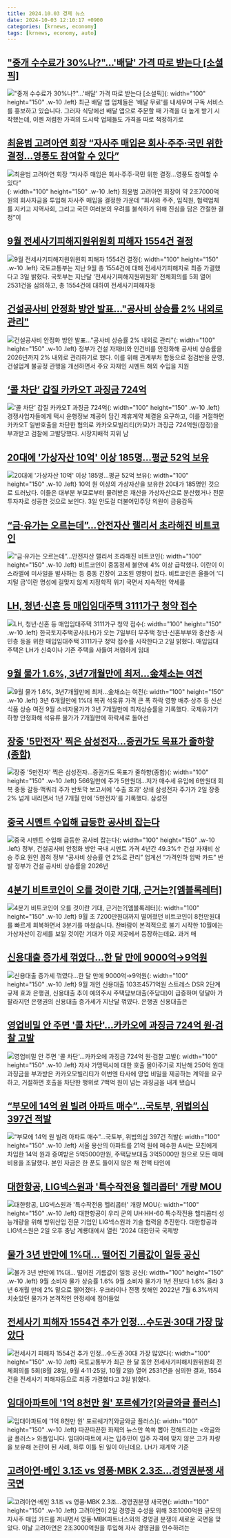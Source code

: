 ```yaml
---
title: 2024.10.03 경제 뉴스
date: 2024-10-03 12:10:17 +0900
categories: [krnews, economy]
tags: [krnews, economy, auto]
---
```

## ["중개 수수료가 30%나?"…'배달' 가격 따로 받는다 [소셜픽]](https://n.news.naver.com/mnews/article/437/0000412558)

!["중개 수수료가 30%나?"…'배달' 가격 따로 받는다 [소셜픽]](https://mimgnews.pstatic.net/image/origin/437/2024/10/02/412558.jpg?type=nf220_150){: width="100" height="150" .w-10 .left}
최근 배달 앱 업체들은 '배달 무료'를 내세우며 구독 서비스를 홍보하고 있습니다. 그러자 식당에선 배달 앱으로 주문할 때 가격을 더 높게 받기 시작했는데, 이젠 저렴한 가격의 도시락 업체들도 가격을 따로 책정하기로

## [최윤범 고려아연 회장 “자사주 매입은 회사·주주·국민 위한 결정…영풍도 참여할 수 있다”](https://n.news.naver.com/mnews/article/016/0002369510)

![최윤범 고려아연 회장 “자사주 매입은 회사·주주·국민 위한 결정…영풍도 참여할 수 있다”](https://mimgnews.pstatic.net/image/origin/016/2024/10/02/2369510.jpg?type=nf220_150){: width="100" height="150" .w-10 .left}
최윤범 고려아연 회장이 약 2조7000억원의 회사자금을 투입해 자사주 매입을 결정한 가운데 “회사와 주주, 임직원, 협력업체를 지키고 지역사회, 그리고 국민 여러분의 우려를 불식하기 위해 진심을 담은 간절한 결정”이

## [9월 전세사기피해지원위원회 피해자 1554건 결정](https://n.news.naver.com/mnews/article/277/0005479436)

![9월 전세사기피해지원위원회 피해자 1554건 결정](https://mimgnews.pstatic.net/image/origin/277/2024/10/03/5479436.jpg?type=nf220_150){: width="100" height="150" .w-10 .left}
국토교통부는 지난 9월 총 1554건에 대해 전세사기피해자로 최종 가결했다고 3일 밝혔다. 국토부는 지난달 '전세사기피해지원위원회' 전체회의를 5회 열어 2531건을 심의하고, 총 1554건에 대하여 전세사기피해자등

## [건설공사비 안정화 방안 발표…"공사비 상승률 2% 내외로 관리"](https://n.news.naver.com/mnews/article/277/0005478852)

![건설공사비 안정화 방안 발표…"공사비 상승률 2% 내외로 관리"](https://mimgnews.pstatic.net/image/origin/277/2024/10/02/5478852.jpg?type=nf220_150){: width="100" height="150" .w-10 .left}
정부가 건설 자재비와 인건비를 안정화해 공사비 상승률을 2026년까지 2% 내외로 관리하기로 했다. 이를 위해 관계부처 합동으로 점검반을 운영, 건설업계 불공정 관행을 개선하면서 주요 자재인 시멘트 해외 수입을 지원

## [‘콜 차단’ 갑질 카카오T 과징금 724억](https://n.news.naver.com/mnews/article/005/0001728667)

![‘콜 차단’ 갑질 카카오T 과징금 724억](https://mimgnews.pstatic.net/image/origin/005/2024/10/03/1728667.jpg?type=nf220_150){: width="100" height="150" .w-10 .left}
경쟁사업자들에게 택시 운행정보 제공이 담긴 제휴계약 체결을 요구하고, 이를 거절하면 카카오T 일반호출을 차단한 혐의로 카카오모빌리티(카모)가 과징금 724억원(잠정)을 부과받고 검찰에 고발당했다. 시장지배적 지위 남

## [20대에 '가상자산 10억' 이상 185명...평균 52억 보유](https://n.news.naver.com/mnews/article/656/0000106516)

![20대에 '가상자산 10억' 이상 185명...평균 52억 보유](https://mimgnews.pstatic.net/image/origin/656/2024/10/03/106516.jpg?type=nf220_150){: width="100" height="150" .w-10 .left}
10억 원 이상의 가상자산을 보유한 20대가 185명인 것으로 드러났다. 이들은 대부분 부모로부터 물려받은 재산을 가상자산으로 분산했거나 전문 투자자로 성공한 것으로 보인다. 3일 안도걸 더불어민주당 의원이 금융감독

## [“금·유가는 오르는데”…안전자산 랠리서 초라해진 비트코인](https://n.news.naver.com/mnews/article/009/0005373241)

![“금·유가는 오르는데”…안전자산 랠리서 초라해진 비트코인](https://mimgnews.pstatic.net/image/origin/009/2024/10/02/5373241.jpg?type=nf220_150){: width="100" height="150" .w-10 .left}
비트코인이 중동정세 불안에 4% 이상 급락했다. 이란이 이스라엘에 미사일을 발사하는 등 중동 긴장이 고조된 영향이 컸다. 비트코인은 올들어 ‘디지털 금’이란 명성에 걸맞지 않게 지정학적 위기 국면서 지속적인 약세를

## [LH, 청년·신혼 등 매입임대주택 3111가구 청약 접수](https://n.news.naver.com/mnews/article/277/0005478991)

![LH, 청년·신혼 등 매입임대주택 3111가구 청약 접수](https://mimgnews.pstatic.net/image/origin/277/2024/10/02/5478991.jpg?type=nf220_150){: width="100" height="150" .w-10 .left}
한국토지주택공사(LH)가 오는 7일부터 무주택 청년·신혼부부와 중산층·서민층 등을 위한 매입임대주택 3111가구 청약 접수를 시작한다고 2일 밝혔다. 매입임대 주택은 LH가 신축이나 기존 주택을 사들여 저렴하게 임대

## [9월 물가 1.6%, 3년7개월만에 최저...金채소는 여전](https://n.news.naver.com/mnews/article/009/0005372981)

![9월 물가 1.6%, 3년7개월만에 최저...金채소는 여전](https://mimgnews.pstatic.net/image/origin/009/2024/10/02/5372981.jpg?type=nf220_150){: width="100" height="150" .w-10 .left}
3년 6개월만에 1%대 복귀 석유류 가격 큰 폭 하락 영향 배추·상추 등 신선식품 상승 여전 9월 소비자물가가 3년 7개월만에 최저상승률을 기록했다. 국제유가가 하향 안정화해 석유류 물가가 7개월만에 하락세로 돌아선

## [장중 '5만전자' 찍은 삼성전자…증권가도 목표가 줄하향(종합)](https://n.news.naver.com/mnews/article/001/0014961161)

![장중 '5만전자' 찍은 삼성전자…증권가도 목표가 줄하향(종합)](https://mimgnews.pstatic.net/image/origin/001/2024/10/02/14961161.jpg?type=nf220_150){: width="100" height="150" .w-10 .left}
566일만에 주가 5만원대…저가 매수세 유입에 6만원대 회복 중동 갈등·맥쿼리 주가 반토막 보고서에 '수출 효과' 상쇄 삼성전자 주가가 2일 장중 2% 넘게 내리면서 1년 7개월 만에 '5만전자'를 기록했다. 삼성전

## [중국 시멘트 수입해 급등한 공사비 잡는다](https://n.news.naver.com/mnews/article/022/0003973327)

![중국 시멘트 수입해 급등한 공사비 잡는다](https://mimgnews.pstatic.net/image/origin/022/2024/10/02/3973327.jpg?type=nf220_150){: width="100" height="150" .w-10 .left}
정부, 건설공사비 안정화 방안 국내 시멘트 가격 4년간 49.3%↑ 건설 자재비 상승 주요 원인 꼽혀 정부 “공사비 상승률 연 2%로 관리” 업계선 “가격인하 압박 카드” 반발 정부가 건설 공사비 상승률을 2026년

## [4분기 비트코인이 오를 것이란 기대, 근거는?[엠블록레터]](https://n.news.naver.com/mnews/article/009/0005373664)

![4분기 비트코인이 오를 것이란 기대, 근거는?[엠블록레터]](https://mimgnews.pstatic.net/image/origin/009/2024/10/03/5373664.jpg?type=nf220_150){: width="100" height="150" .w-10 .left}
9월 초 7200만원대까지 떨어졌던 비트코인이 8천만원대를 빠르게 회복하면서 3분기를 마쳤습니다. 찬바람이 본격적으로 불기 시작한 10월에는 가상자산이 강세를 보일 것이란 기대가 이곳 저곳에서 등장하는데요. 과거 매

## [신용대출 증가세 꺾였다…한 달 만에 9000억→9억원](https://n.news.naver.com/mnews/article/366/0001021556)

![신용대출 증가세 꺾였다…한 달 만에 9000억→9억원](https://mimgnews.pstatic.net/image/origin/366/2024/10/02/1021556.jpg?type=nf220_150){: width="100" height="150" .w-10 .left}
9월 개인 신용대출 103조4571억원 스트레스 DSR 2단계 규제 효과 은행권, 신용대출 추이 예의주시 주택담보대출(주담대)이 급증하며 덩달아 가팔라지던 은행권의 신용대출 증가세가 지난달 꺾였다. 은행권 신용대출은

## [영업비밀 안 주면 '콜 차단'...카카오에 과징금 724억 원·검찰 고발](https://n.news.naver.com/mnews/article/052/0002094628)

![영업비밀 안 주면 '콜 차단'...카카오에 과징금 724억 원·검찰 고발](https://mimgnews.pstatic.net/image/origin/052/2024/10/02/2094628.jpg?type=nf220_150){: width="100" height="150" .w-10 .left}
자사 가맹택시에 대한 호출 몰아주기로 지난해 250억 원대 과징금을 부과받은 카카오모빌리티가 이번엔 타사에 영업 비밀을 제공하는 계약을 요구하고, 거절하면 호출을 차단한 행위로 7백억 원이 넘는 과징금을 내게 됐습니

## [“부모에 14억 원 빌려 아파트 매수”…국토부, 위법의심 397건 적발](https://n.news.naver.com/mnews/article/021/0002663199)

![“부모에 14억 원 빌려 아파트 매수”…국토부, 위법의심 397건 적발](https://mimgnews.pstatic.net/image/origin/021/2024/10/03/2663199.jpg?type=nf220_150){: width="100" height="150" .w-10 .left}
서울 용산의 아파트를 21억 원에 매수한 A씨는 모친에게 차입한 14억 원과 증여받은 5억5000만원, 주택담보대출 3억5000만 원으로 모든 매매 비용을 조달했다. 본인 자금은 한 푼도 들이지 않은 채 전액 타인에

## [대한항공, LIG넥스원과 '특수작전용 헬리콥터' 개량 MOU](https://n.news.naver.com/mnews/article/003/0012816657)

![대한항공, LIG넥스원과 '특수작전용 헬리콥터' 개량 MOU](https://mimgnews.pstatic.net/image/origin/003/2024/10/02/12816657.jpg?type=nf220_150){: width="100" height="150" .w-10 .left}
대한항공이 우리 군의 UH·HH-60 특수작전용 헬리콥터 성능개량을 위해 방위산업 전문 기업인 LIG넥스원과 기술 협력을 추진한다. 대한항공과 LIG넥스원은 2일 오후 충남 계룡대에서 열린 '2024 대한민국 국제방

## [물가 3년 반만에 1%대… 떨어진 기름값이 일등 공신](https://n.news.naver.com/mnews/article/023/0003861923)

![물가 3년 반만에 1%대… 떨어진 기름값이 일등 공신](https://mimgnews.pstatic.net/image/origin/023/2024/10/03/3861923.jpg?type=nf220_150){: width="100" height="150" .w-10 .left}
9월 소비자 물가 상승률 1.6% 9월 소비자 물가가 1년 전보다 1.6% 올라 3년 6개월 만에 2% 밑으로 떨어졌다. 우크라이나 전쟁 첫해인 2022년 7월 6.3%까지 치솟았던 물가가 본격적인 안정세에 접어들었

## [전세사기 피해자 1554건 추가 인정…수도권∙30대 가장 많았다](https://n.news.naver.com/mnews/article/025/0003390781)

![전세사기 피해자 1554건 추가 인정…수도권∙30대 가장 많았다](https://mimgnews.pstatic.net/image/origin/025/2024/10/03/3390781.jpg?type=nf220_150){: width="100" height="150" .w-10 .left}
국토교통부가 최근 한 달 동안 전세사기피해지원위원회 전체회의를 5회(8월 28일, 9월 4·11·25일, 10월 2일) 열어 2531건을 심의한 결과, 1554건을 전세사기 피해자등으로 최종 가결했다고 3일 밝혔다.

## [임대아파트에 '1억 8천만 원' 포르쉐가?[와글와글 플러스]](https://n.news.naver.com/mnews/article/214/0001377780)

![임대아파트에 '1억 8천만 원' 포르쉐가?[와글와글 플러스]](https://mimgnews.pstatic.net/image/origin/214/2024/10/03/1377780.jpg?type=nf220_150){: width="100" height="150" .w-10 .left}
따끈따끈한 화제의 뉴스만 쏙쏙 뽑아 전해드리는 <와글와글 플러스> 와플입니다. 임대아파트에 사는 입주민이 입주 자격에 맞지 않은 고가 차량을 보유해 논란이 된 사례, 하루 이틀 된 일이 아닌데요. LH가 재계약 기준

## [고려아연·베인 3.1조 vs 영풍·MBK 2.3조…경영권분쟁 새국면](https://n.news.naver.com/mnews/article/016/0002369521)

![고려아연·베인 3.1조 vs 영풍·MBK 2.3조…경영권분쟁 새국면](https://mimgnews.pstatic.net/image/origin/016/2024/10/02/2369521.jpg?type=nf220_150){: width="100" height="150" .w-10 .left}
고려아연이 2일 경영권 수성을 위해 3조1000억원 규모의 자사주 매입 카드를 꺼내면서 영풍·MBK파트너스와의 경영권 분쟁이 새로운 국면을 맞았다. 이날 고려아연은 2조3000억원을 투입해 자사 경영권을 인수하려는

